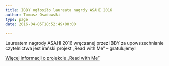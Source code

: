 ```yaml
---
title: IBBY ogłosiło laureata nagrdy ASAHI 2016
author: Tomasz Osadowski
type: page
date: 2016-04-05T18:52:49+00:00

---
```

Laureatem nagrody ASAHI 2016 wręczanej przez IBBY za upowszechnianie czytelnictwa jest irański projekt &#8222;Read with Me&#8221; &#8211; gratulujemy!

<a href="http://www.ibby.org/1524.0.html" target="_blank">Więcej informacji o projekcie &#8222;Read with Me&#8221;</a>